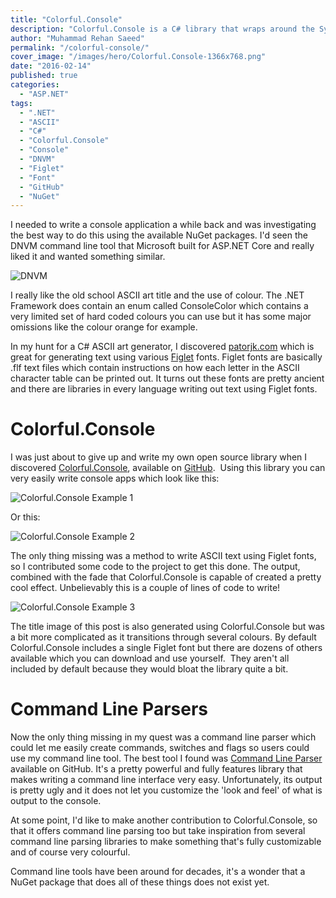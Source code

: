 ```yaml
---
title: "Colorful.Console"
description: "Colorful.Console is a C# library that wraps around the System.Console class, making your console apps more colourful. Write ASCII art using Figlet fonts."
author: "Muhammad Rehan Saeed"
permalink: "/colorful-console/"
cover_image: "/images/hero/Colorful.Console-1366x768.png"
date: "2016-02-14"
published: true
categories:
  - "ASP.NET"
tags:
  - ".NET"
  - "ASCII"
  - "C#"
  - "Colorful.Console"
  - "Console"
  - "DNVM"
  - "Figlet"
  - "Font"
  - "GitHub"
  - "NuGet"
---
```


I needed to write a console application a while back and was investigating the best way to do this using the available NuGet packages. I'd seen the DNVM command line tool that Microsoft built for ASP.NET Core and really liked it and wanted something similar.

![DNVM](./images/DNVM.png)

I really like the old school ASCII art title and the use of colour. The .NET Framework does contain an enum called ConsoleColor which contains a very limited set of hard coded colours you can use but it has some major omissions like the colour orange for example.

In my hunt for a C# ASCII art generator, I discovered [patorjk.com](http://patorjk.com) which is great for generating text using various [Figlet](http://www.figlet.org/) fonts. Figlet fonts are basically .flf text files which contain instructions on how each letter in the ASCII character table can be printed out. It turns out these fonts are pretty ancient and there are libraries in every language writing out text using Figlet fonts.

# Colorful.Console

I was just about to give up and write my own open source library when I discovered [Colorful.Console](http://colorfulconsole.com/), available on [GitHub](https://github.com/tomakita/Colorful.Console).  Using this library you can very easily write console apps which look like this:

![Colorful.Console Example 1](./images/Colorful.Console.Example-1.png)

Or this:

![Colorful.Console Example 2](./images/Colorful.Console.Example-2.png)

The only thing missing was a method to write ASCII text using Figlet fonts, so I contributed some code to the project to get this done. The output, combined with the fade that Colorful.Console is capable of created a pretty cool effect. Unbelievably this is a couple of lines of code to write!

![Colorful.Console Example 3](./images/Colorful.Console-Example-3.png)

The title image of this post is also generated using Colorful.Console but was a bit more complicated as it transitions through several colours. By default Colorful.Console includes a single Figlet font but there are dozens of others available which you can download and use yourself.  They aren't all included by default because they would bloat the library quite a bit.

# Command Line Parsers

Now the only thing missing in my quest was a command line parser which could let me easily create commands, switches and flags so users could use my command line tool. The best tool I found was [Command Line Parser](https://github.com/gsscoder/commandline) available on GitHub. It's a pretty powerful and fully features library that makes writing a command line interface very easy. Unfortunately, its output is pretty ugly and it does not let you customize the 'look and feel' of what is output to the console.

At some point, I'd like to make another contribution to Colorful.Console, so that it offers command line parsing too but take inspiration from several command line parsing libraries to make something that's fully customizable and of course very colourful.

Command line tools have been around for decades, it's a wonder that a NuGet package that does all of these things does not exist yet.
